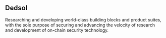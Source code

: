 ## Dedsol

Researching and developing world-class building blocks and product suites, with the sole 
purpose of securing and advancing the velocity of research and development of on-chain 
security technology.
